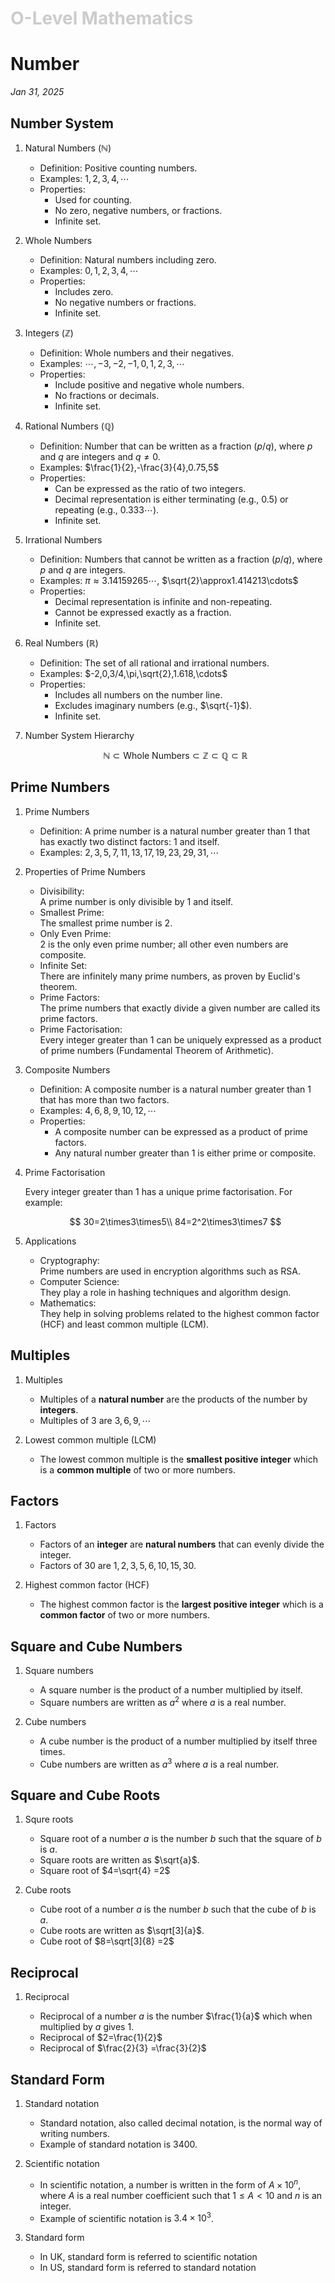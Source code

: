 <h1 style="color: #ccc">O-Level Mathematics</h1>

# Number

*Jan 31, 2025*

## Number System

1.  Natural Numbers ($\mathbb{N}$)

    -   Definition: Positive counting numbers.
    -   Examples: $1,2,3,4,\cdots$
    -   Properties:
        -   Used for counting.
        -   No zero, negative numbers, or fractions.
        -   Infinite set.

2.  Whole Numbers

    -   Definition: Natural numbers including zero.
    -   Examples: $0,1,2,3,4,\cdots$
    -   Properties:
        -   Includes zero.
        -   No negative numbers or fractions.
        -   Infinite set.

3.  Integers ($\mathbb{Z}$)

    -   Definition: Whole numbers and their negatives.
    -   Examples: $\cdots,-3,-2,-1,0,1,2,3,\cdots$
    -   Properties:
        -   Include positive and negative whole numbers.
        -   No fractions or decimals.
        -   Infinite set.

4.  Rational Numbers ($\mathbb{Q}$)

    -   Definition: Number that can be written as a fraction ($p/q$), where $p$ and $q$ are integers and $q\neq0$.
    -   Examples: $\frac{1}{2},-\frac{3}{4},0.75,5$
    -   Properties:
        -   Can be expressed as the ratio of two integers.
        -   Decimal representation is either terminating (e.g., $0.5$) or repeating (e.g., $0.333\cdots$).
        -   Infinite set.

5.  Irrational Numbers

    -   Definition: Numbers that cannot be written as a fraction ($p/q$), where $p$ and $q$ are integers.
    -   Examples: $\pi\approx3.14159265\cdots$, $\sqrt{2}\approx1.414213\cdots$
    -   Properties:
        -   Decimal representation is infinite and non-repeating.
        -   Cannot be expressed exactly as a fraction.
        -   Infinite set.

6.  Real Numbers ($\mathbb{R}$)

    -   Definition: The set of all rational and irrational numbers.
    -   Examples: $-2,0,3/4,\pi,\sqrt{2},1.618,\cdots$
    -   Properties:
        -   Includes all numbers on the number line.
        -   Excludes imaginary numbers (e.g., $\sqrt{-1}$).
        -   Infinite set.

7.  Number System Hierarchy

    $$
    \mathbb{N}\subset\text{Whole Numbers}\subset\mathbb{Z}\subset\mathbb{Q}\subset\mathbb{R}
    $$

## Prime Numbers

1.  Prime Numbers

    -   Definition: A prime number is a natural number greater than $1$ that has exactly two distinct factors: $1$ and itself.
    -   Examples: $2,3,5,7,11,13,17,19,23,29,31,\cdots$

2.  Properties of Prime Numbers

    -   Divisibility:<br>
        A prime number is only divisible by $1$ and itself.
    -   Smallest Prime:<br>
        The smallest prime number is $2$.
    -   Only Even Prime:<br>
        $2$ is the only even prime number; all other even numbers are composite.
    -   Infinite Set:<br>
        There are infinitely many prime numbers, as proven by Euclid's theorem.
    -   Prime Factors:<br>
        The prime numbers that exactly divide a given number are called its prime factors.
    -   Prime Factorisation:<br>
        Every integer greater than $1$ can be uniquely expressed as a product of prime numbers (Fundamental Theorem of Arithmetic).

3.  Composite Numbers

    -   Definition: A composite number is a natural number greater than $1$ that has more than two factors.
    -   Examples: $4,6,8,9,10,12,\cdots$
    -   Properties:
        -   A composite number can be expressed as a product of prime factors.
        -   Any natural number greater than $1$ is either prime or composite.

4.  Prime Factorisation

    Every integer greater than $1$ has a unique prime factorisation. For example:

    $$
    30=2\times3\times5\\
    84=2^2\times3\times7
    $$

5.  Applications

    -   Cryptography:<br>
        Prime numbers are used in encryption algorithms such as RSA.
    -   Computer Science:<br>
        They play a role in hashing techniques and algorithm design.
    -   Mathematics:<br>
        They help in solving problems related to the highest common factor (HCF) and least common multiple (LCM).

## Multiples

1. Multiples

    - Multiples of a **natural number** are the products of the number by **integers**.
    - Multiples of $3$ are $3,6,9,\cdots$

2. Lowest common multiple (LCM)

    - The lowest common multiple is the **smallest positive integer** which is a **common multiple** of two or more numbers.

## Factors

1. Factors

    - Factors of an **integer** are **natural numbers** that can evenly divide the integer.
    - Factors of $30$ are $1,2,3,5,6,10,15,30$.

2. Highest common factor (HCF)

    - The highest common factor is the **largest positive integer** which is a **common factor** of two or more numbers.

## Square and Cube Numbers

1. Square numbers

    - A square number is the product of a number multiplied by itself.
    - Square numbers are written as $a^{2}$ where $a$ is a real number.

2. Cube numbers

    - A cube number is the product of a number multiplied by itself three times.
    - Cube numbers are written as $a^{3}$ where $a$ is a real number.

## Square and Cube Roots

1. Squre roots

    - Square root of a number $a$ is the number $b$ such that the square of $b$ is $a$.
    - Square roots are written as $\sqrt{a}$.
    - Square root of $4=\sqrt{4} =2$

2. Cube roots

    - Cube root of a number $a$ is the number $b$ such that the cube of $b$ is $a$.
    - Cube roots are written as $\sqrt[3]{a}$.
    - Cube root of $8=\sqrt[3]{8} =2$

## Reciprocal

1. Reciprocal

    - Reciprocal of a number $a$ is the number $\frac{1}{a}$ which when multiplied by $a$ gives $1$.
    - Reciprocal of $2=\frac{1}{2}$
    - Reciprocal of $\frac{2}{3} =\frac{3}{2}$

## Standard Form

1. Standard notation

    - Standard notation, also called decimal notation, is the normal way of writing numbers.
    - Example of standard notation is $3400$.

2. Scientific notation

    - In scientific notation, a number is written in the form of $A\times 10^{n}$, where $A$ is a real number coefficient such that $1\leqslant A< 10$ and $n$ is an integer.
    - Example of scientific notation is $3.4\times 10^{3}$.

3. Standard form

    - In UK, standard form is referred to scientific notation
    - In US, standard form is referred to standard notation
